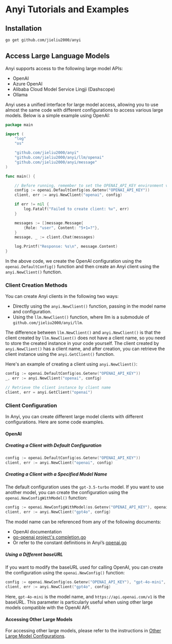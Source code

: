 # Anyi Tutorials and Examples

## Installation

```bash
go get github.com/jieliu2000/anyi
```

## Access Large Language Models

Anyi supports access to the following large model APIs:

- OpenAI
- Azure OpenAI
- Alibaba Cloud Model Service Lingji (Dashscope)
- Ollama

Anyi uses a unified interface for large model access, allowing you to use almost the same code with different configurations to access various large models. Below is a simple example using OpenAI:

```go
package main

import (
	"log"
	"os"

	"github.com/jieliu2000/anyi"
	"github.com/jieliu2000/anyi/llm/openai"
	"github.com/jieliu2000/anyi/message"
)

func main() {

	// Before running, remember to set the OPENAI_API_KEY environment variable to your OpenAI API Key
	config := openai.DefaultConfig(os.Getenv("OPENAI_API_KEY"))
	client, err := anyi.NewClient("openai", config)

	if err != nil {
		log.Fatalf("Failed to create client: %v", err)
	}

	messages := []message.Message{
		{Role: "user", Content: "5+1=?"},
	}
	message, _ := client.Chat(messages)

	log.Printf("Response: %s\n", message.Content)
}
```
In the above code, we create the OpenAI configuration using the `openai.DefaultConfig()` function and then create an Anyi client using the `anyi.NewClient()` function.

### Client Creation Methods

You can create Anyi clients in the following two ways:
- Directly using the `anyi.NewClient()` function, passing in the model name and configuration.
- Using the `llm.NewClient()` function, where llm is a submodule of `github.com/jieliu2000/anyi/llm`.

The difference between `llm.NewClient()` and `anyi.NewClient()` is that the client created by `llm.NewClient()` does not have a client name, so you need to store the created instance in your code yourself. The client created by `anyi.NewClient()` has a client name, and after creation, you can retrieve the client instance using the `anyi.GetClient()` function.

Here's an example of creating a client using `anyi.NewClient()`:

```go
config := openai.DefaultConfig(os.Getenv("OPENAI_API_KEY"))
_, err := anyi.NewClient("openai", config)

// Retrieve the client instance by client name
client, err = anyi.GetClient("openai")
```

### Client Configuration

In Anyi, you can create different large model clients with different configurations. Here are some code examples.

#### OpenAI

##### Creating a Client with Default Configuration

```go
config := openai.DefaultConfig(os.Getenv("OPENAI_API_KEY"))
client, err := anyi.NewClient("openai", config)
```

##### Creating a Client with a Specified Model Name

The default configuration uses the `gpt-3.5-turbo` model. If you want to use another model, you can create the configuration using the `openai.NewConfigWithModel()` function:

```go
config := openai.NewConfigWithModel(os.Getenv("OPENAI_API_KEY"), openai.GPT4o)
client, err := anyi.NewClient("gpt4o", config)
```

The model name can be referenced from any of the following documents:
* OpenAI documentation
* [go-openai project's completion.go](https://github.com/sashabaranov/go-openai/blob/master/completion.go)
* Or refer to the constant definitions in Anyi’s [openai.go](../../llm/openai/openai.go)

##### Using a Different baseURL

If you want to modify the baseURL used for calling OpenAI, you can create the configuration using the `openai.NewConfig()` function:

```go
config := openai.NewConfig(os.Getenv("OPENAI_API_KEY"), "gpt-4o-mini", "https://api.openai.com/v1")
client, err := anyi.NewClient("gpt4o", config)
```
Here, `gpt-4o-mini` is the model name, and `https://api.openai.com/v1` is the baseURL. This parameter is particularly useful when using other large models compatible with the OpenAI API.

#### Accessing Other Large Models

For accessing other large models, please refer to the instructions in [Other Large Model Configurations](./llm_config.md).